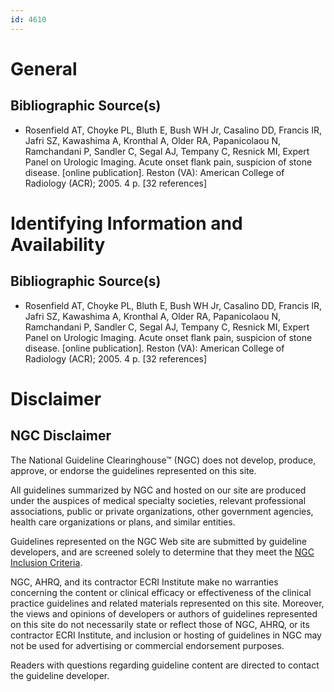 ```yaml
---
id: 4610
---
```


# General

## Bibliographic Source(s)

- Rosenfield AT, Choyke PL, Bluth E, Bush WH Jr, Casalino DD, Francis IR, Jafri SZ, Kawashima A, Kronthal A, Older RA, Papanicolaou N, Ramchandani P, Sandler C, Segal AJ, Tempany C, Resnick MI, Expert Panel on Urologic Imaging. Acute onset flank pain, suspicion of stone disease. [online publication]. Reston (VA): American College of Radiology (ACR); 2005. 4 p. [32 references]

# Identifying Information and Availability

## Bibliographic Source(s)

- Rosenfield AT, Choyke PL, Bluth E, Bush WH Jr, Casalino DD, Francis IR, Jafri SZ, Kawashima A, Kronthal A, Older RA, Papanicolaou N, Ramchandani P, Sandler C, Segal AJ, Tempany C, Resnick MI, Expert Panel on Urologic Imaging. Acute onset flank pain, suspicion of stone disease. [online publication]. Reston (VA): American College of Radiology (ACR); 2005. 4 p. [32 references]

# Disclaimer

## NGC Disclaimer

The National Guideline Clearinghouse™ (NGC) does not develop, produce, approve, or endorse the guidelines represented on this site.

All guidelines summarized by NGC and hosted on our site are produced under the auspices of medical specialty societies, relevant professional associations, public or private organizations, other government agencies, health care organizations or plans, and similar entities.

Guidelines represented on the NGC Web site are submitted by guideline developers, and are screened solely to determine that they meet the [NGC Inclusion Criteria](/help-and-about/summaries/inclusion-criteria).

NGC, AHRQ, and its contractor ECRI Institute make no warranties concerning the content or clinical efficacy or effectiveness of the clinical practice guidelines and related materials represented on this site. Moreover, the views and opinions of developers or authors of guidelines represented on this site do not necessarily state or reflect those of NGC, AHRQ, or its contractor ECRI Institute, and inclusion or hosting of guidelines in NGC may not be used for advertising or commercial endorsement purposes.

Readers with questions regarding guideline content are directed to contact the guideline developer.

